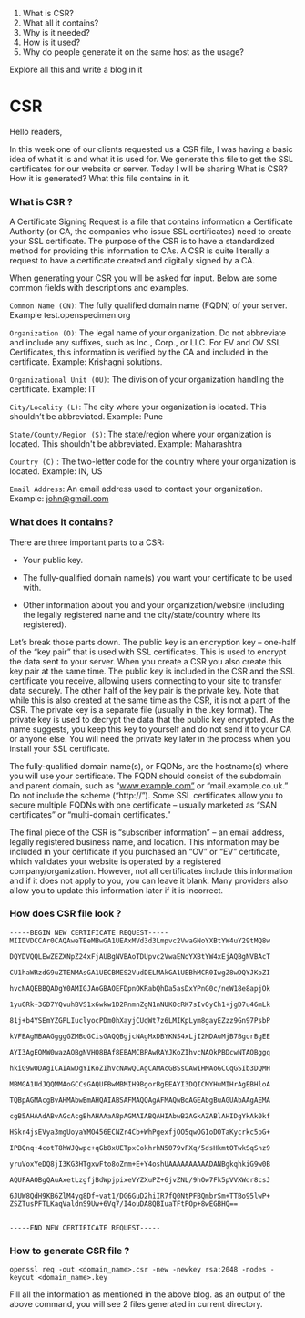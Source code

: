 1. What is CSR?
2. What all it contains?
3. Why is it needed?
4. How is it used?
5. Why do people generate it on the same host as the usage?

Explore all this and write a blog in it

# CSR


Hello readers,

In this week one of our clients requested us a CSR file, I was having a basic idea of what it is and what it is used for. 
We generate this file to get the SSL certificates for our website or server. Today I will be sharing What is CSR? How it is generated? What this file contains in it.


### What is CSR ? 

A Certificate Signing Request is a file that contains information a Certificate Authority (or CA, the companies who issue SSL certificates) need to create your SSL certificate. The purpose of the CSR is to have a standardized method for providing this information to CAs. A CSR is quite literally a request to have a certificate created and digitally signed by a CA. 

When generating your CSR you will be asked for input. Below are some common fields with descriptions and examples.

`Common Name (CN)`: The fully qualified domain name (FQDN) of your server.
Example test.openspecimen.org

`Organization (O)`: The legal name of your organization. Do not abbreviate and include any suffixes, such as Inc., Corp., or LLC. For EV and OV SSL Certificates, this information is verified by the CA and included in the certificate.
Example: Krishagni solutions.

`Organizational Unit (OU)`: The division of your organization handling the certificate.
Example: IT

`City/Locality (L)`: The city where your organization is located. This shouldn’t be abbreviated.
Example: Pune

`State/County/Region (S)`: The state/region where your organization is located. This shouldn't be abbreviated.
Example: Maharashtra

`Country (C)` : The two-letter code for the country where your organization is located.
Example: IN, US

`Email Address`: An email address used to contact your organization.
Example: john@gmail.com

### What does it contains?

There are three important parts to a CSR: 
+ Your public key. 

+ The fully-qualified domain name(s) you want your certificate to be used with. 

+ Other information about you and your organization/website (including the legally registered name and the city/state/country where its registered). 

Let’s break those parts down. The public key is an encryption key – one-half of the “key pair” that is used with SSL certificates. This is used to encrypt the data sent to your server. When you create a CSR you also create this key pair at the same time. The public key is included in the CSR and the SSL certificate you receive, allowing users connecting to your site to transfer data securely. 
The other half of the key pair is the private key. Note that while this is also created at the same time as the CSR, it is not a part of the CSR. The private key is a separate file (usually in the .key format). The private key is used to decrypt the data that the public key encrypted. As the name suggests, you keep this key to yourself and do not send it to your CA or anyone else. You will need the private key later in the process when you install your SSL certificate. 

The fully-qualified domain name(s), or FQDNs, are the hostname(s) where you will use your certificate. The FQDN should consist of the subdomain and parent domain, such as “www.example.com” or “mail.example.co.uk.” Do not include the scheme (“http://”). Some SSL certificates allow you to secure multiple FQDNs with one certificate – usually marketed as “SAN certificates” or “multi-domain certificates.” 

The final piece of the CSR is “subscriber information” – an email address, legally registered business name, and location. This information may be included in your certificate if you purchased an “OV” or “EV” certificate, which validates your website is operated by a registered company/organization. However, not all certificates include this information and if it does not apply to you, you can leave it blank. Many providers also allow you to update this information later if it is incorrect.


### How does CSR file look ? 

```
-----BEGIN NEW CERTIFICATE REQUEST-----MIIDVDCCAr0CAQAweTEeMBwGA1UEAxMVd3d3Lmpvc2VwaGNoYXBtYW4uY29tMQ8w 

DQYDVQQLEwZEZXNpZ24xFjAUBgNVBAoTDUpvc2VwaENoYXBtYW4xEjAQBgNVBAcT 

CU1haWRzdG9uZTENMAsGA1UECBMES2VudDELMAkGA1UEBhMCR0IwgZ8wDQYJKoZI 

hvcNAQEBBQADgY0AMIGJAoGBAOEFDpnOKRabQhDa5asDxYPnG0c/neW18e8apjOk 

1yuGRk+3GD7YQvuhBVS1x6wkw1D2RnmnZgN1nNUK0cRK7sIvOyCh1+jgD7u46mLk 

81j+b4YSEmYZGPLIuclyocPDm0hXayjCUqWt7z6LMIKpLym8gayEZzz9Gn97PsbP 

kVFBAgMBAAGgggGZMBoGCisGAQQBgjcNAgMxDBYKNS4xLjI2MDAuMjB7BgorBgEE 

AYI3AgEOMW0wazAOBgNVHQ8BAf8EBAMCBPAwRAYJKoZIhvcNAQkPBDcwNTAOBggq 

hkiG9w0DAgICAIAwDgYIKoZIhvcNAwQCAgCAMAcGBSsOAwIHMAoGCCqGSIb3DQMH 

MBMGA1UdJQQMMAoGCCsGAQUFBwMBMIH9BgorBgEEAYI3DQICMYHuMIHrAgEBHloA 

TQBpAGMAcgBvAHMAbwBmAHQAIABSAFMAQQAgAFMAQwBoAGEAbgBuAGUAbAAgAEMA 

cgB5AHAAdABvAGcAcgBhAHAAaABpAGMAIABQAHIAbwB2AGkAZABlAHIDgYkAk0kf 

HSkr4jsEVya3mgUoyaYMO456ECNZr4Cb+WhPgexfjOO5qwOG1oDOTaKycrkc5pG+ 

IPBQnq+4cotT8hWJQwpc+qGb8xUETpxCokhrhN5079vFXq/5dsHkmtOTwkSqSnz9 

yruVoxYeDQ8jI3KG3HTgxwFto8oZnm+E+Y4oshUAAAAAAAAAADANBgkqhkiG9w0B 

AQUFAAOBgQAuAxetLzgfjBdWpjpixeVYZXuPZ+6jvZNL/9hOw7Fk5pVVXWdr8csJ 

6JUW8QdH9KB6ZlM4yg8Df+vat1/DG6GuD2hiIR7fQ0NtPFBQmbrSm+TTBo95lwP+ ZSZTusPFTLKaqValdnS9Uw+6Vq7/I4ouDA8QBIuaTFtPOp+8wEGBHQ==


-----END NEW CERTIFICATE REQUEST-----
```

### How to generate CSR file ?

`openssl req -out <domain_name>.csr -new -newkey rsa:2048 -nodes -keyout <domain_name>.key`

Fill all the information as mentioned in the above blog. as an output of the above command, you will see 2 files generated in
current directory.

